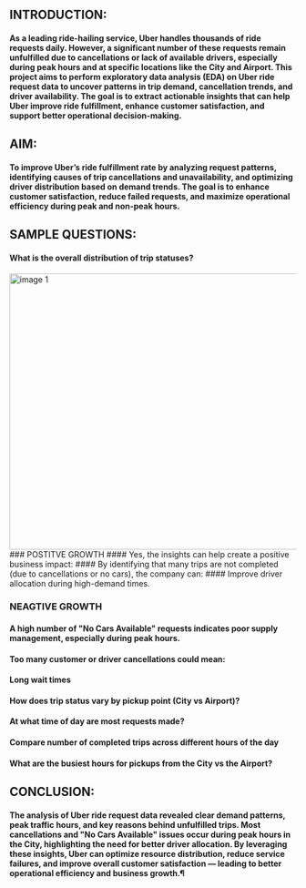 ## INTRODUCTION:
#### As a leading ride-hailing service, Uber handles thousands of ride requests daily. However, a significant number of these requests remain unfulfilled due to cancellations or lack of available drivers, especially during peak hours and at specific locations like the City and Airport. This project aims to perform exploratory data analysis (EDA) on Uber ride request data to uncover patterns in trip demand, cancellation trends, and driver availability. The goal is to extract actionable insights that can help Uber improve ride fulfillment, enhance customer satisfaction, and support better operational decision-making.

## AIM:
#### To improve Uber’s ride fulfillment rate by analyzing request patterns, identifying causes of trip cancellations and unavailability, and optimizing driver distribution based on demand trends. The goal is to enhance customer satisfaction, reduce failed requests, and maximize operational efficiency during peak and non-peak hours.

## SAMPLE QUESTIONS:
#### What is the overall distribution of trip statuses?
<img width="713" height="485" alt="image 1" src="https://github.com/user-attachments/assets/7492e482-cb3b-490a-ba71-5ea2f76ce462" />
### POSTITVE GROWTH
#### Yes, the insights can help create a positive business impact:
#### By identifying that many trips are not completed (due to cancellations or no cars), the company can:
#### Improve driver allocation during high-demand times.

### NEAGTIVE GROWTH
#### A high number of "No Cars Available" requests indicates poor supply management, especially during peak hours.
#### Too many customer or driver cancellations could mean:
#### Long wait times

#### How does trip status vary by pickup point (City vs Airport)?
#### At what time of day are most requests made?
#### Compare number of completed trips across different hours of the day
#### What are the busiest hours for pickups from the City vs the Airport?

## CONCLUSION:
#### The analysis of Uber ride request data revealed clear demand patterns, peak traffic hours, and key reasons behind unfulfilled trips. Most cancellations and "No Cars Available" issues occur during peak hours in the City, highlighting the need for better driver allocation. By leveraging these insights, Uber can optimize resource distribution, reduce service failures, and improve overall customer satisfaction — leading to better operational efficiency and business growth.¶
